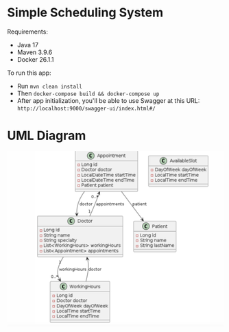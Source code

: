 # Simple Scheduling System

Requirements:
- Java 17
- Maven 3.9.6
- Docker 26.1.1

To run this app:
- Run `mvn clean install`
- Then `docker-compose build && docker-compose up`
- After app initialization, you'll be able to use Swagger at this URL:
`http://localhost:9000/swagger-ui/index.html#/`


# UML Diagram

![uml.png](src%2Fmain%2Fresources%2Fuml.png)